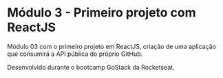 # Módulo 3 - Primeiro projeto com ReactJS

Módulo 03 com o primeiro projeto em ReactJS, criação de uma aplicação que consumirá a API pública do próprio GitHub.

Desenvolvido durante o bootcamp GoStack da Rocketseat.